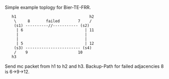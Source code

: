 Simple example toplogy for Bier-TE-FRR.
    
```
   h1                                h2
    \     8       failed        7    /
    (s1) ----------//----------- (s2) 
     | 6                           | 11
     |                             |
     |                             |
     | 5                           | 12
    (s3) ------------------------ (s4)
    /    9                      10
   h3
```                                    

Send mc packet from h1 to h2 and h3. Backup-Path for failed adjacencies 8 is 6->9->12.
